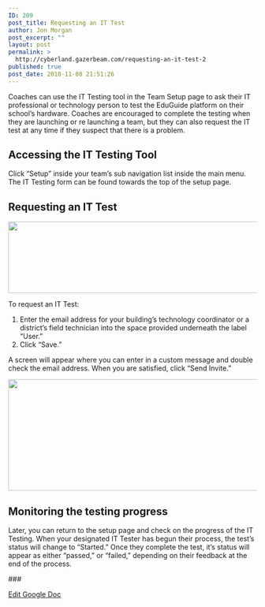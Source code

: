 ```yaml
---
ID: 209
post_title: Requesting an IT Test
author: Jon Morgan
post_excerpt: ""
layout: post
permalink: >
  http://cyberland.gazerbeam.com/requesting-an-it-test-2
published: true
post_date: 2018-11-08 21:51:26
---
```

<p>Coaches can use the IT Testing tool in the Team Setup page to ask their IT professional or technology person to test the EduGuide platform on their school’s hardware. Coaches are encouraged to complete the testing when they are launching or re launching  a team, but they can also request the IT test at any time if they suspect that there is a problem.</p>
<h2>Accessing the IT Testing Tool</h2>
<p>Click “Setup” inside your team’s sub navigation list inside the main menu. The IT Testing form can be found towards the top of the setup page.</p>
<h2>Requesting an IT Test</h2>
<p><img src="http://cyberland.gazerbeam.com/wp-content/uploads/2018/08/null-40.png" width="624" height="145" alt="" title=""></p>
<p></p>
<p>To request an IT Test:</p>
<p></p>
<ol>
<li>Enter the email address for your building’s technology coordinator or a district’s field technician into the space provided underneath the label “User.”</li>
<li>Click “Save.”</li>
</ol>
<p></p>
<p>A screen will appear where you can enter in a custom message and double check the email address. When you are satisfied, click “Send Invite.”</p>
<p></p>
<p><img src="http://cyberland.gazerbeam.com/wp-content/uploads/2018/08/null-41.png" width="624" height="226" alt="" title=""></p>
<p></p>
<h2>Monitoring the testing progress</h2>
<p>Later, you can return to the setup page and check on the progress of the IT Testing. When your designated IT Tester has begun their process, the test’s status will change to “Started.” Once they complete the test, it’s status will appear as either “passed,” or “failed,” depending on their feedback at the end of the process.</p>
<p></p>
<p>###</p>
<p><a href="https://docs.google.com/document/d/1_KWAYBWGkb9Xqojwb5sclYH1iGPcBUcwS9rtSa2guBc/edit?usp=sharing">Edit Google Doc</a></p>